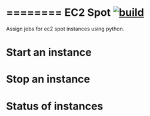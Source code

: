 ========
EC2 Spot [![build](https://api.travis-ci.org/xydinesh/ec2spot.png)](https://api.travis-ci.org/xydinesh/ec2spot)
========

Assign jobs for ec2 spot instances using python.


Start an instance
=================


Stop an instance
================


Status of instances
===================



